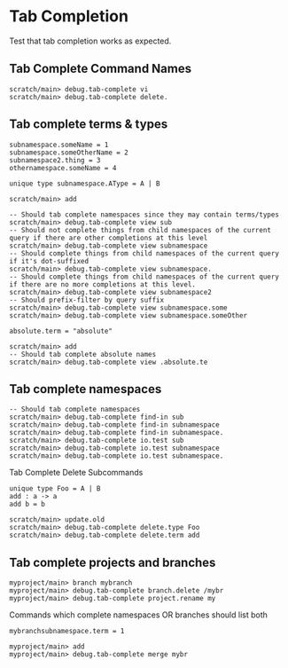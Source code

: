 # Tab Completion

Test that tab completion works as expected.

## Tab Complete Command Names

```ucm
scratch/main> debug.tab-complete vi
scratch/main> debug.tab-complete delete.
```

## Tab complete terms & types

```unison
subnamespace.someName = 1
subnamespace.someOtherName = 2
subnamespace2.thing = 3
othernamespace.someName = 4

unique type subnamespace.AType = A | B
```

```ucm:hide
scratch/main> add
```

```ucm
-- Should tab complete namespaces since they may contain terms/types
scratch/main> debug.tab-complete view sub
-- Should not complete things from child namespaces of the current query if there are other completions at this level
scratch/main> debug.tab-complete view subnamespace
-- Should complete things from child namespaces of the current query if it's dot-suffixed
scratch/main> debug.tab-complete view subnamespace.
-- Should complete things from child namespaces of the current query if there are no more completions at this level.
scratch/main> debug.tab-complete view subnamespace2
-- Should prefix-filter by query suffix
scratch/main> debug.tab-complete view subnamespace.some
scratch/main> debug.tab-complete view subnamespace.someOther
```

```unison:hide
absolute.term = "absolute"
```

```ucm
scratch/main> add
-- Should tab complete absolute names
scratch/main> debug.tab-complete view .absolute.te
```

## Tab complete namespaces

```ucm
-- Should tab complete namespaces
scratch/main> debug.tab-complete find-in sub
scratch/main> debug.tab-complete find-in subnamespace
scratch/main> debug.tab-complete find-in subnamespace.
scratch/main> debug.tab-complete io.test sub
scratch/main> debug.tab-complete io.test subnamespace
scratch/main> debug.tab-complete io.test subnamespace.
```

Tab Complete Delete Subcommands

```unison
unique type Foo = A | B
add : a -> a
add b = b
```

```ucm
scratch/main> update.old
scratch/main> debug.tab-complete delete.type Foo
scratch/main> debug.tab-complete delete.term add
```

## Tab complete projects and branches

```ucm
myproject/main> branch mybranch
myproject/main> debug.tab-complete branch.delete /mybr
myproject/main> debug.tab-complete project.rename my
```

Commands which complete namespaces OR branches should list both

```unison
mybranchsubnamespace.term = 1
```


```ucm
myproject/main> add
myproject/main> debug.tab-complete merge mybr
```
